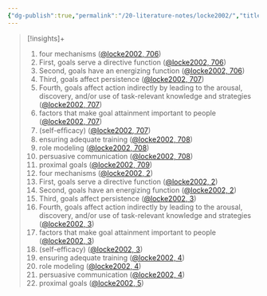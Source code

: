 ```yaml
---
{"dg-publish":true,"permalink":"/20-literature-notes/locke2002/","title":"Building a practically useful theory of goal setting and task motivation - A 35-year odyssey.","tags":["motivation"],"created":"2024-08-30","updated":"2024-09-13"}
---
```



> [!insights]+
>
> 1. four mechanisms ([@locke2002, 706](zotero://open-pdf/library/items/F4X7K9ZQ?page=2&annotation=NM3JKSWY))
> 2. First, goals serve a directive function ([@locke2002, 706](zotero://open-pdf/library/items/F4X7K9ZQ?page=2&annotation=9BKMT9D2))
> 3. Second, goals have an energizing function ([@locke2002, 706](zotero://open-pdf/library/items/F4X7K9ZQ?page=2&annotation=6SWD2A5G))
> 4. Third, goals affect persistence ([@locke2002, 707](zotero://open-pdf/library/items/F4X7K9ZQ?page=3&annotation=7NSF2L3S))
> 5. Fourth, goals affect action indirectly by leading to the arousal, discovery, and/or use of task-relevant knowledge and strategies ([@locke2002, 707](zotero://open-pdf/library/items/F4X7K9ZQ?page=3&annotation=SIXTWA6E))
> 6. factors that make goal attainment important to people ([@locke2002, 707](zotero://open-pdf/library/items/F4X7K9ZQ?page=3&annotation=82AAZTRB))
> 7. (self-efﬁcacy) ([@locke2002, 707](zotero://open-pdf/library/items/F4X7K9ZQ?page=3&annotation=B2GZ8P7B))
> 8. ensuring adequate training ([@locke2002, 708](zotero://open-pdf/library/items/F4X7K9ZQ?page=4&annotation=TBDMCHQQ))
> 9. role modeling ([@locke2002, 708](zotero://open-pdf/library/items/F4X7K9ZQ?page=4&annotation=9PRQL9HZ))
> 10. persuasive communication ([@locke2002, 708](zotero://open-pdf/library/items/F4X7K9ZQ?page=4&annotation=NNA8I843))
> 11. proximal goals ([@locke2002, 709](zotero://open-pdf/library/items/F4X7K9ZQ?page=5&annotation=W9VG9EJE))
> 12. four mechanisms ([@locke2002, 2](zotero://open-pdf/library/items/F4X7K9ZQ?page=2&annotation=underline-p2x447y358))
> 13. First, goals serve a directive function ([@locke2002, 2](zotero://open-pdf/library/items/F4X7K9ZQ?page=2&annotation=underline-p2x306y347))
> 14. Second, goals have an energizing function ([@locke2002, 2](zotero://open-pdf/library/items/F4X7K9ZQ?page=2&annotation=underline-p2x326y226))
> 15. Third, goals affect persistence ([@locke2002, 3](zotero://open-pdf/library/items/F4X7K9ZQ?page=3&annotation=underline-p3x71y428))
> 16. Fourth, goals affect action indirectly by leading to the arousal, discovery, and/or use of task-relevant knowledge and strategies ([@locke2002, 3](zotero://open-pdf/library/items/F4X7K9ZQ?page=3&annotation=underline-p3x51y296))
> 17. factors that make goal attainment important to people ([@locke2002, 3](zotero://open-pdf/library/items/F4X7K9ZQ?page=3&annotation=underline-p3x306y210))
> 18. (self-efficacy) ([@locke2002, 3](zotero://open-pdf/library/items/F4X7K9ZQ?page=3&annotation=underline-p3x472y188))
> 19. ensuring adequate training ([@locke2002, 4](zotero://open-pdf/library/items/F4X7K9ZQ?page=4&annotation=underline-p4x418y703))
> 20. role modeling ([@locke2002, 4](zotero://open-pdf/library/items/F4X7K9ZQ?page=4&annotation=underline-p4x306y681))
> 21. persuasive communication ([@locke2002, 4](zotero://open-pdf/library/items/F4X7K9ZQ?page=4&annotation=underline-p4x415y670))
> 22. proximal goals ([@locke2002, 5](zotero://open-pdf/library/items/F4X7K9ZQ?page=5&annotation=underline-p5x191y394))
